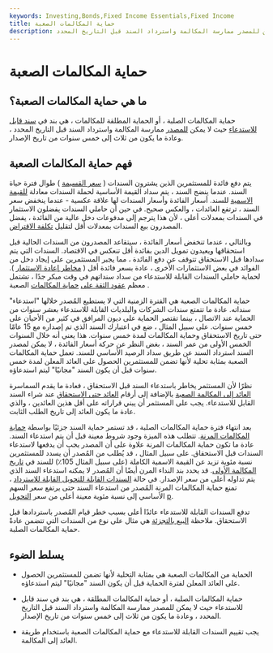 ```yaml
---
keywords: Investing,Bonds,Fixed Income Essentials,Fixed Income
title: حماية المكالمات الصعبة
description: حماية المكالمات الصلبة هي شرط في السند القابل للاستدعاء حيث لا يمكن للمصدر ممارسة المكالمة واسترداد السند قبل التاريخ المحدد.
---
```


# حماية المكالمات الصعبة
## ما هي حماية المكالمات الصعبة؟

حماية المكالمات الصلبة ، أو الحماية المطلقة للمكالمات ، هي بند في [سند قابل للاستدعاء](/callablebond) حيث لا يمكن [للمصدر](/issuer) ممارسة المكالمة واسترداد السند قبل التاريخ المحدد ، وعادة ما يكون من ثلاث إلى خمس سنوات من تاريخ الإصدار.

## فهم حماية المكالمات الصعبة

يتم دفع فائدة للمستثمرين الذين يشترون السندات ( [سعر القسيمة](/coupon-rate) ) طوال فترة حياة السند. عندما ينضج السند ، يتم سداد القيمة الأساسية لحملة السندات معادلة [للقيمة الاسمية](/facevalue) للسند. أسعار الفائدة وأسعار السندات لها علاقة عكسية - عندما ينخفض سعر السند ، ترتفع العائدات ، والعكس صحيح. في حين أن حاملي السندات يفضلون الاستثمار في السندات بمعدلات أعلى ، لأن هذا يترجم إلى مدفوعات دخل عالية من الفائدة ، يفضل المصدرون بيع السندات بمعدلات أقل لتقليل [تكلفة الاقتراض](/costofdebt).

وبالتالي ، عندما تنخفض أسعار الفائدة ، سيتقاعد المصدرون من السندات الحالية قبل استحقاقها ويعيدون تمويل الدين بفائدة أقل تنعكس في الاقتصاد. السندات التي يتم سدادها قبل الاستحقاق تتوقف عن دفع الفائدة ، مما يجبر المستثمرين على إيجاد دخل من الفوائد في بعض الاستثمارات الأخرى ، عادة بسعر فائدة أقل ( [مخاطر إعادة الاستثمار](/reinvestmentrisk) ). لحماية حاملي السندات القابلة للاستدعاء من سداد سنداتهم في وقت مبكر جدًا ، تشتمل معظم [عقود الثقة على](/trust_indenture) [حماية المكالمات](/callprotection) الصعبة .

حماية المكالمات الصعبة هي الفترة الزمنية التي لا يستطيع المُصدر خلالها "استدعاء" سنداته. عادة ما تتمتع سندات الشركات والبلديات القابلة للاستدعاء بعشر سنوات من الحماية عند الاتصال ، بينما تقتصر الحماية على ديون المرافق في كثير من الأحيان على خمس سنوات. على سبيل المثال ، ضع في اعتبارك السند الذي تم إصداره مع 15 عامًا حتى تاريخ الاستحقاق وحماية المكالمات لمدة خمس سنوات. هذا يعني أنه خلال السنوات الخمس الأولى من عمر السند ، بغض النظر عن حركة أسعار الفائدة ، لا يمكن لمصدر السند استرداد السند عن طريق سداد الرصيد الأساسي للسند. تعمل حماية المكالمات الصعبة بمثابة تحلية لأنها تضمن للمستثمرين الحصول على العائد المعلن لمدة خمس سنوات قبل أن يكون السند "مجانيًا" ليتم استدعاؤه.

نظرًا لأن المستثمر يخاطر باستدعاء السند قبل الاستحقاق ، فعادة ما يقدم السماسرة [العائد إلى المكالمة الصعبة](/yieldtocall) بالإضافة إلى أرقام [العائد حتى الاستحقاق](/yieldtomaturity) عند شراء السند القابل للاستدعاء. يجب على المستثمر أن يبني قراراته على أقل هذين العائدين ، والذي عادة ما يكون العائد إلى تاريخ الطلب الثابت.

بعد انتهاء فترة حماية المكالمات الصلبة ، قد تستمر حماية السند جزئيًا بواسطة [حماية المكالمات المرنة](/softcallprotection). تتطلب هذه الميزة وجود شروط معينة قبل أن يتم استدعاء السند. عادة ما تكون حماية المكالمات المرنة علاوة على أن المصدر يجب أن يدفعها لاستدعاء السندات قبل الاستحقاق. على سبيل المثال ، قد يُطلب من المُصدر أن يسدد للمستثمرين نسبة مئوية تزيد عن القيمة الاسمية الكاملة (على سبيل المثال 105٪) للسند في [تاريخ المكالمة الأولى](/calldate). قد يحدد بند النداء المرن أيضًا أن المُصدر لا يمكنه استدعاء السند الذي يتم تداوله أعلى من سعر الإصدار. في حالة [السندات القابلة للتحويل القابلة للاسترداد](/convertiblebond) ، تمنع حماية المكالمات المرنة المُصدر من استدعاء السند حتى يرتفع سعر السهم الأساسي إلى نسبة مئوية معينة أعلى من سعر [التحويل](/conversionprice) [p](/conversionprice).

تدفع السندات القابلة للاستدعاء عائدًا أعلى بسبب خطر قيام المُصدر باستردادها قبل الاستحقاق. ملاحظة [البيع بالتجزئة](/retailnote) هي مثال على نوع من السندات التي تتضمن عادةً حماية المكالمات الصلبة.

## يسلط الضوء

- الحماية من المكالمات الصعبة هي بمثابة التحلية لأنها تضمن للمستثمرين الحصول على العائد المعلن لفترة الحماية قبل أن يكون السند "مجانيًا" ليتم استدعاؤه.

- حماية المكالمات الصلبة ، أو حماية المكالمات المطلقة ، هي بند في سند قابل للاستدعاء حيث لا يمكن للمصدر ممارسة المكالمة واسترداد السند قبل التاريخ المحدد ، وعادة ما يكون من ثلاث إلى خمس سنوات من تاريخ الإصدار.

- يجب تقييم السندات القابلة للاستدعاء مع حماية المكالمات الصعبة باستخدام طريقة العائد إلى المكالمة.

